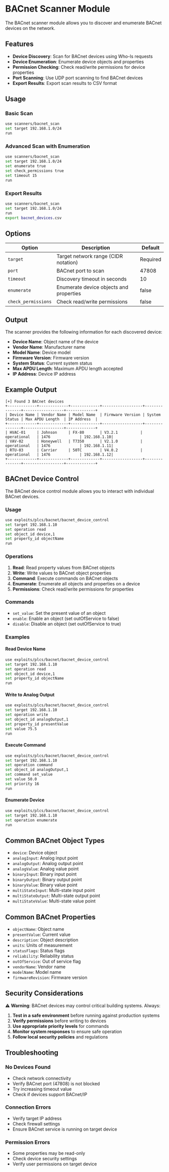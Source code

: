 # BACnet Scanner Module

The BACnet scanner module allows you to discover and enumerate BACnet devices on the network.

## Features

- **Device Discovery**: Scan for BACnet devices using Who-Is requests
- **Device Enumeration**: Enumerate device objects and properties
- **Permission Checking**: Check read/write permissions for device properties
- **Port Scanning**: Use UDP port scanning to find BACnet devices
- **Export Results**: Export scan results to CSV format

## Usage

### Basic Scan

```bash
use scanners/bacnet_scan
set target 192.168.1.0/24
run
```

### Advanced Scan with Enumeration

```bash
use scanners/bacnet_scan
set target 192.168.1.0/24
set enumerate true
set check_permissions true
set timeout 15
run
```

### Export Results

```bash
use scanners/bacnet_scan
set target 192.168.1.0/24
run
export bacnet_devices.csv
```

## Options

| Option | Description | Default |
|--------|-------------|---------|
| `target` | Target network range (CIDR notation) | Required |
| `port` | BACnet port to scan | 47808 |
| `timeout` | Discovery timeout in seconds | 10 |
| `enumerate` | Enumerate device objects and properties | false |
| `check_permissions` | Check read/write permissions | false |

## Output

The scanner provides the following information for each discovered device:

- **Device Name**: Object name of the device
- **Vendor Name**: Manufacturer name
- **Model Name**: Device model
- **Firmware Version**: Firmware version
- **System Status**: Current system status
- **Max APDU Length**: Maximum APDU length accepted
- **IP Address**: Device IP address

## Example Output

```
[+] Found 3 BACnet devices
+-------------+-------------+-------------+------------------+---------------+------------------+-------------+
| Device Name | Vendor Name | Model Name  | Firmware Version | System Status | Max APDU Length  | IP Address  |
+-------------+-------------+-------------+------------------+---------------+------------------+-------------+
| HVAC-01     | Johnson     | FX-80       | V3.2.1          | operational   | 1476             | 192.168.1.10|
| VAV-02      | Honeywell   | T7350       | V2.1.0          | operational   | 1476             | 192.168.1.11|
| RTU-03      | Carrier     | 50TC        | V4.0.2          | operational   | 1476             | 192.168.1.12|
+-------------+-------------+-------------+------------------+---------------+------------------+-------------+
```

## BACnet Device Control

The BACnet device control module allows you to interact with individual BACnet devices.

### Usage

```bash
use exploits/plcs/bacnet/bacnet_device_control
set target 192.168.1.10
set operation read
set object_id device,1
set property_id objectName
run
```

### Operations

1. **Read**: Read property values from BACnet objects
2. **Write**: Write values to BACnet object properties
3. **Command**: Execute commands on BACnet objects
4. **Enumerate**: Enumerate all objects and properties on a device
5. **Permissions**: Check read/write permissions for properties

### Commands

- `set_value`: Set the present value of an object
- `enable`: Enable an object (set outOfService to false)
- `disable`: Disable an object (set outOfService to true)

### Examples

#### Read Device Name
```bash
use exploits/plcs/bacnet/bacnet_device_control
set target 192.168.1.10
set operation read
set object_id device,1
set property_id objectName
run
```

#### Write to Analog Output
```bash
use exploits/plcs/bacnet/bacnet_device_control
set target 192.168.1.10
set operation write
set object_id analogOutput,1
set property_id presentValue
set value 75.5
run
```

#### Execute Command
```bash
use exploits/plcs/bacnet/bacnet_device_control
set target 192.168.1.10
set operation command
set object_id analogOutput,1
set command set_value
set value 50.0
set priority 16
run
```

#### Enumerate Device
```bash
use exploits/plcs/bacnet/bacnet_device_control
set target 192.168.1.10
set operation enumerate
run
```

## Common BACnet Object Types

- `device`: Device object
- `analogInput`: Analog input point
- `analogOutput`: Analog output point
- `analogValue`: Analog value point
- `binaryInput`: Binary input point
- `binaryOutput`: Binary output point
- `binaryValue`: Binary value point
- `multiStateInput`: Multi-state input point
- `multiStateOutput`: Multi-state output point
- `multiStateValue`: Multi-state value point

## Common BACnet Properties

- `objectName`: Object name
- `presentValue`: Current value
- `description`: Object description
- `units`: Units of measurement
- `statusFlags`: Status flags
- `reliability`: Reliability status
- `outOfService`: Out of service flag
- `vendorName`: Vendor name
- `modelName`: Model name
- `firmwareRevision`: Firmware version

## Security Considerations

⚠️ **Warning**: BACnet devices may control critical building systems. Always:

1. **Test in a safe environment** before running against production systems
2. **Verify permissions** before writing to devices
3. **Use appropriate priority levels** for commands
4. **Monitor system responses** to ensure safe operation
5. **Follow local security policies** and regulations

## Troubleshooting

### No Devices Found
- Check network connectivity
- Verify BACnet port (47808) is not blocked
- Try increasing timeout value
- Check if devices support BACnet/IP

### Connection Errors
- Verify target IP address
- Check firewall settings
- Ensure BACnet service is running on target device

### Permission Errors
- Some properties may be read-only
- Check device security settings
- Verify user permissions on target device 